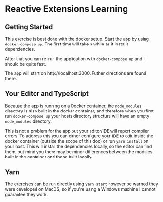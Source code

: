 # Reactive Extensions Learning

## Getting Started

This exercise is best done with the docker setup. Start the app by using
`docker-compose up`. The first time will take a while as it installs dependencies. 

After that you can re-run the application with `docker-compose up` and it should
be quite fast.

The app will start on http://localhost:3000. Futher directions are found there.

## Your Editor and TypeScript

Because the app is running on a Docker container, the `node_modules` directory
is also built in the docker container, and therefore when you first run
`docker-compose up` your hosts directory structure will have an empty
`node_modules` directory.

This is not a problem for the app but your editor/IDE will report compiler
errors. To address this you can either configure your IDE to edit inside the
 docker container (outside the scope of this doc) or run `yarn install` on your
 host. This will install the dependencies locally, so the editor can find them,
 but mind you there may be minor differences between the modules built in the
 container and those built locally. 

## Yarn

The exercises can be run directly using `yarn start` however be warned they were
developed on MacOS, so if you're using a Windows machine I cannot guarantee they work.
